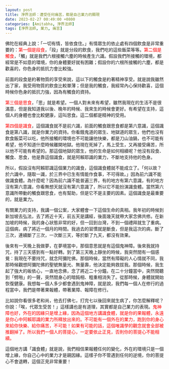 ```yaml
---
layout: post
title: 淨界法師：遭受任何痛苦，都是自己業力的顯現
date: 2023-02-27 00:49:00 +0800
categories: [Amitabha, 淨界法師]
tags: [淨界法師, 業力, 痛苦]
---
```


佛陀在經典上說：「一切有情，皆依食住。」有情眾生的依止處有四個飲食是非常重要的：<span style="color: red">第一個是段食</span>，「段」就是分段的飲食，我們吃的這些飯菜等等。<span style="color: red">第二個是觸食</span>，「觸」就是我們六根接觸六塵的時候產生六識。假設我們所接觸的環境，都經常是不如意的環境，你的身體要好就有困難；假設你的六根所接觸的六塵，都是歡喜的，你色身的抵抗力會比較強。

前面的段食是約著物質的享受來說，這以下的觸食是約著精神享受。就是說我雖然出了家，我受用物質的飲食比較單薄；但是我的觸食，我經常內心保持歡喜，這個時候你色身的抵抗力強，因為有觸食的資持。

<span style="color: red">第三個是思食</span>，「思」就是希望。一個人對未來有希望，雖然我現在的生活不是很滿意，但是我知道我以後、晚年的時候、我來生的時候會更好。有希望在支持，這個人的身體也會比較健康，這叫思食。這二個都是精神的受用。

<span style="color: red">第四個是識食</span>，這個識食就不是前六識，前面的觸食跟思食都是第六意識，這個識食是第八識，就是你業力的資持。你看餓鬼道的眾生、地獄道的眾生，他們也沒有飲食飯菜可以吃，他所接觸的環境也不可能讓他快樂，都是刀山油鍋，也不可能有希望，他不知道什麼時候離開地獄。他現在死掉了，馬上受生，又再接受痛苦，所以他不可能有希望的。那這個地獄的眾生，他的生命是如何相續呢？他沒有段食、觸食、思食，他是靠這個識食，就是阿賴耶識的業力，不斷地支持他的色身。

所以，假設沒有阿賴耶識這個業力的識食，這個識食體就不能成立了。「何以故？於六識中，隨取一識，於三界中已生有情能作食事，不可得故。」因為前六識不能做識食體。為什麼呢？因為前六識不能普遍三界，有的地方有第六意識，有的地方沒有第六意識，你看無想天就沒有第六意識了，所以它不能扮演識食體。當然第六意識所帶動的觸食跟思食，也有幫助，但是它不是主要的因素。這個識食是最重要的，就是業力。

有關業力的支持，我講一個公案，大家體會一下這個生命的真相。我年初的時候到新加坡去弘法，去了將近十天，前五天是講經，後面幾天就帶大家念佛共修。在新加坡的時候，我的身心狀態非常的好，但一回到台灣，不到一個禮拜就生了重病。這個病，病了將近一個月的時間。我過去的習慣就是斷食，但是我這次的病，斷了三次，連續斷了三次，一次斷三天，等於斷了九天，都沒有效果。

後來有一天晚上我做夢，在夢境當中，那個意思就是有這個鬼神障。後來我就持咒，持了三天感到有一點好轉。到了第三天晚上靜坐的時候，我突然間有一個感覺：我現在不要持咒，就念阿彌陀佛。那個時候，當然有障礙的人心情就不同，我那時候觀想阿彌陀佛的聖號無量光、無量壽，他決定能夠救拔我。那個時候，我生起了強大的皈依心，一直地念佛，念了將近二十分鐘。在二十分鐘當中，突然間聽到「劈啪」的一聲，突然間身心的暗鈍相、粗重相消失了。從那時候，身體就開始恢復健康。我想每一個人多少都會遇到鬼神障，就是說，我們每一個人在修行的過程當中，我們是帶著果報體，帶著業障、報障在修行。

比如說你看很多老和尚，他去打佛七，打完七以後回來就生病了，你怎麼解釋呢？你說：「唉，代眾生受苦！」這樣講也是有道理，其實都是自己業力的表現。<span style="color: red">鬼神障也好，外在的因緣只是增上緣，因為這個地方講識食體，就是你的果報體，永遠是你心中阿賴耶識的業力所釋放出來的。不可能有一個外在的業力，跑到你的身心來給你快樂、給你痛苦，不可能！如果有可能的話，這個唯識學的觀念就會全部被推翻掉了。所以我們一個人的菩提心，一定要依止正見，否則你的菩提心不能相續。</span>

這個地方講「識食體」就是說，我們相信果報體任何的變化，外在的環境只是一個增上緣，你自己心中的業力才是親因緣。這樣子你不管遇到任何的逆境，你的菩提心不會退轉，這個正見非常重要！
